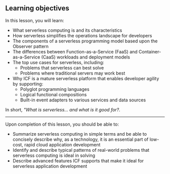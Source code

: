 <!--
#
# Licensed to the Apache Software Foundation (ASF) under one or more
# contributor license agreements.  See the NOTICE file distributed with
# this work for additional information regarding copyright ownership.
# The ASF licenses this file to You under the Apache License, Version 2.0
# (the "License"); you may not use this file except in compliance with
# the License.  You may obtain a copy of the License at
#
#     http://www.apache.org/licenses/LICENSE-2.0
#
# Unless required by applicable law or agreed to in writing, software
# distributed under the License is distributed on an "AS IS" BASIS,
# WITHOUT WARRANTIES OR CONDITIONS OF ANY KIND, either express or implied.
# See the License for the specific language governing permissions and
# limitations under the License.
#
-->
## Learning objectives

In this lesson, you will learn:

* What serverless computing is and its characteristics
* How serverless simplifies the operations landscape for developers
* The components of a serverless programming model based upon the Observer pattern
* The differences between Function-as-a-Service (FaaS) and Container-as-a-Service (CaaS) workloads and deployment models
* The top use cases for serverless, including:
  * Problems that serverless can best solve
  * Problems where traditional servers may work best
* Why ICF is a mature serverless platform that enables developer agility by supporting:
  * Polyglot programming languages
  * Logical functional compositions
  * Built-in event adapters to various services and data sources

In short, _"What is serverless... and what is it good for?_.

---

Upon completion of this lesson, you should be able to:

* Summarize serverless computing in simple terms and be able to concisely describe why, as a technology, it is an essential part of low-cost, rapid cloud application development
* Identify and describe typical patterns of real-world problems that serverless computing is ideal in solving
* Describe advanced features ICF supports that make it ideal for serverless application development

